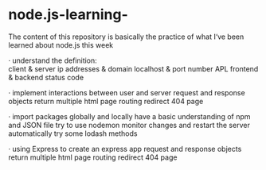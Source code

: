 # node.js-learning-
The content of this repository is basically the practice of what I‘ve been learned about node.js this week

· understand the definition:  
  client & server
  ip addresses & domain 
  localhost & port number
  APL
  frontend & backend
  status code

· implement interactions between user and server
  request and response objects
  return multiple html page
  routing
  redirect
  404 page
  

· import packages globally and locally
  have a basic understanding of npm
  and JSON file
  try to use nodemon monitor changes and restart the server automatically
  try some lodash methods

· using Express to create an express app
  request and response objects
  return multiple html page
  routing
  redirect
  404 page
   
